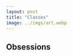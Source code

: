 ```yaml
---
layout: post
title: "Classes" 
image: ../imgs/art.webp
---
```


## Obsessions
<!-- 
Jungle music videos, specifically:
<iframe width="560" height="315" src="https://www.youtube.com/embed/q3lX2p_Uy9I?si=D2yfXVfGC6rA8MBl" title="YouTube video player" frameborder="0" allow="accelerometer; autoplay; clipboard-write; encrypted-media; gyroscope; picture-in-picture; web-share" allowfullscreen></iframe> -->
